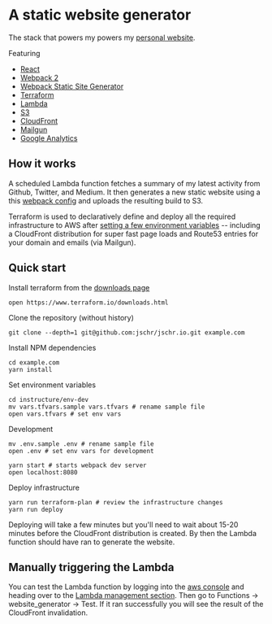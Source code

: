 # A static website generator

The stack that powers my powers my [personal website](http://jschr.io).

Featuring

 * [React](https://facebook.github.io/react/)
 * [Webpack 2](https://webpack.js.org/)
 * [Webpack Static Site Generator](https://github.com/markdalgleish/static-site-generator-webpack-plugin)
 * [Terraform](https://www.terraform.io/)
 * [Lambda](https://aws.amazon.com/lambda/)
 * [S3](https://aws.amazon.com/s3/)
 * [CloudFront](https://aws.amazon.com/cloudfront/)
 * [Mailgun](https://www.mailgun.com/)
 * [Google Analytics](https://www.google.com/analytics/)

 ## How it works

A scheduled Lambda function fetches a summary of my latest activity from Github, Twitter, and Medium. It then generates a new static website using a this [webpack config](app/webpack.config.ts) and uploads the resulting build to S3.

Terraform is used to declaratively define and deploy all the required infrastructure to AWS after [setting a few environment variables](infrastructure/env-dev/vars.tfvars.sample) -- including a CloudFront distribution for super fast page loads and Route53 entries for your domain and emails (via Mailgun).

## Quick start

Install terraform from the [downloads page](https://www.terraform.io/downloads.html)
```
open https://www.terraform.io/downloads.html
```

Clone the repository (without history)
```
git clone --depth=1 git@github.com:jschr/jschr.io.git example.com
```

Install NPM dependencies
```
cd example.com
yarn install
```

Set environment variables
```
cd instructure/env-dev
mv vars.tfvars.sample vars.tfvars # rename sample file
open vars.tfvars # set env vars
```

Development
```
mv .env.sample .env # rename sample file
open .env # set env vars for development

yarn start # starts webpack dev server
open localhost:8080
```

Deploy infrastructure
```
yarn run terraform-plan # review the infrastructure changes
yarn run deploy
```

Deploying will take a few minutes but you'll need to wait about 15-20 minutes before the CloudFront distribution is created. By then the Lambda function should have ran to generate the website.

## Manually triggering the Lambda
You can test the Lambda function by logging into the [aws console](http://console.aws.amazon.com) and heading over to the [Lambda management section](https://console.aws.amazon.com/lambda). Then go to Functions -> website_generator -> Test. If it ran successfully you will see the result of the CloudFront invalidation.


